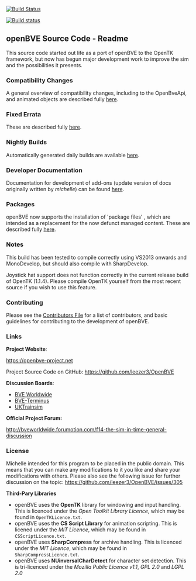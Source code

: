 [![Build Status](https://travis-ci.org/leezer3/OpenBVE.svg?branch=master)](https://travis-ci.org/leezer3/OpenBVE)

[![Build status](https://ci.appveyor.com/api/projects/status/p4d983eclo738hjo?svg=true)](https://ci.appveyor.com/project/leezer3/openbve)

## openBVE Source Code - Readme

This source code started out life as a port of openBVE to the OpenTK framework, but now has begun major development work to improve the sim and the possibilities it presents.

### Compatibility Changes

A general overview of compatibility changes, including to the OpenBveApi, and animated objects are described fully [here](https://github.com/leezer3/OpenBVE/wiki/Compatibility-Notes).

### Fixed Errata

These are described fully [here](https://github.com/leezer3/OpenBVE/wiki/Errata).

### Nightly Builds

Automatically generated daily builds are available [here](http://vps.bvecornwall.co.uk/OpenBVE/Builds/).

### Developer Documentation

Documentation for development of add-ons (update version of docs originally written by _michelle_) can be found [here](https://github.com/leezer3/OpenBVE/tree/master/Documentation).

### Packages

openBVE now supports the installation of 'package files' , which are intended as a replacement for the now defunct managed content.
These are described fully [here](http://openbve-project.net/packages/).

### Notes

This build has been tested to compile correctly using VS2013 onwards and MonoDevelop, but should also compile with SharpDevelop.

Joystick hat support does not function correctly in the current release build of OpenTK (1.1.4). Please compile OpenTK yourself from the most recent source if you wish to use this feature.

### Contributing

Please see the [Contributors File](Contributing.md) for a list of contributors, and basic guidelines for contributing to the development of openBVE.


### Links

**Project Website**:

https://openbve-project.net

Project Source Code on GitHub: https://github.com/leezer3/OpenBVE

**Discussion Boards**:

- [BVE Worldwide](http://bveworldwide.forumotion.com)
- [BVE-Terminus](http://www.bve-terminus.org/forum)
- [UKTrainsim](http://forums.uktrainsim.com/viewforum.php?f=66)

**Official Project Forum:**

http://bveworldwide.forumotion.com/f14-the-sim-in-time-general-discussion

### License

Michelle intended for this program to be placed in the public domain. This means that you can make any modifications to it you like and share your modifications with others.
Please also see the following issue for further discussion on the topic: https://github.com/leezer3/OpenBVE/issues/305

**Third-Pary Libraries**

- openBVE uses the **OpenTK** library for windowing and input handling. This is licenced under the _Open Toolkit Library Licence_, which may be found in `OpenTKLicence.txt`.
- openBVE uses the **CS Script Library** for animation scripting. This is licened under the _MIT Licence_, which may be found in `CSScriptLicence.txt`.
- openBVE uses **SharpCompress** for archive handling. This is licenced under the _MIT Licence_, which may be found in `SharpCompressLicence.txt`.
- openBVE uses **NUinversalCharDetect** for character set detection. This is tri-licenced under the _Mozilla Public Licence v1.1_, _GPL 2.0_ and _LGPL 2.0_

